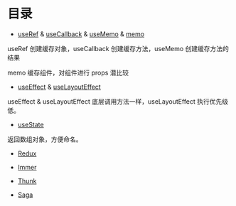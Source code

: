 # 目录

- [useRef](./useRef.md) & [useCallback](./useCallback.md) & [useMemo](./useMemo.md) & [memo](./memo.md)

useRef 创建缓存对象，useCallback 创建缓存方法，useMemo 创建缓存方法的结果

memo 缓存组件，对组件进行 props 潜比较

- [useEffect](./useEffect.md) & [useLayoutEffect](./useLayoutEffect.md)

useEffect & useLayoutEffect 底层调用方法一样，useLayoutEffect 执行优先级低。

- [useState](./useState.md)

返回数组对象，方便命名。

- [Redux](./redux.md)

- [Immer](./immer.md)

- [Thunk](./thunk.md)

- [Saga](./saga.md)
